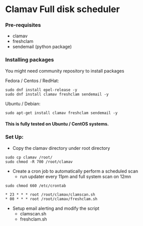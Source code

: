 # Clamav Full disk scheduler


### Pre-requisites

- clamav
- freshclam
- sendemail (python package)

### Installing packages

You might need community repository to install packages

Fedora / Centos / RedHat:

```
sudo dnf install epel-release -y
sudo dnf install clamav freshclam sendemail -y

```
Ubuntu / Debian:

```
sudo apt-get install clamav freshclam sendemail -y
```

#### This is fully tested on Ubuntu / CentOS systems.

### Set Up:

- Copy the clamav directory under root directory
```
sudo cp clamav /root/
sudo chmod -R 700 /root/clamav
```
- Create a cron job to automatically perform a scheduled scan
    - run updater every 11pm and full system scan on 12mn
```
sudo chmod 660 /etc/crontab

* 23 * * * root /root/clamav/clamscan.sh
* 00 * * * root /root/clamav/freshclam.sh
```

- Setup email alerting and modify the script
    - clamscan.sh
    - freshclam.sh

